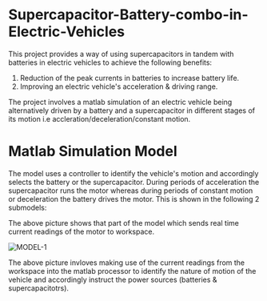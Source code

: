 # Supercapacitor-Battery-combo-in-Electric-Vehicles
This project provides a way of using supercapacitors in tandem with batteries in electric vehicles to achieve the following benefits:
  1. Reduction of the peak currents in batteries to increase battery life.
  2. Improving an electric vehicle's acceleration & driving range.

The project involves a matlab simulation of an electric vehicle being alternatively driven by a battery and a supercapacitor in different stages of its motion i.e accleration/deceleration/constant motion.

# Matlab Simulation Model

The model uses a controller to identify the vehicle's motion and accordingly selects the battery or the supercapacitor. During periods of acceleration the supercapacitor runs the motor whereas during periods of constant motion or deceleration the battery drives the motor.
This is shown in the following 2 submodels:



The above picture shows that part of the model which sends real time current readings of the motor to workspace. 


![MODEL-1](https://user-images.githubusercontent.com/49238787/56643185-c05da180-6696-11e9-92a1-985d6a56484e.PNG)

The above picture invloves making use of the current readings from the workspace into the matlab processor to identify the nature of motion of the vehicle and accordingly instruct the power sources (batteries & supercapacitotrs).
